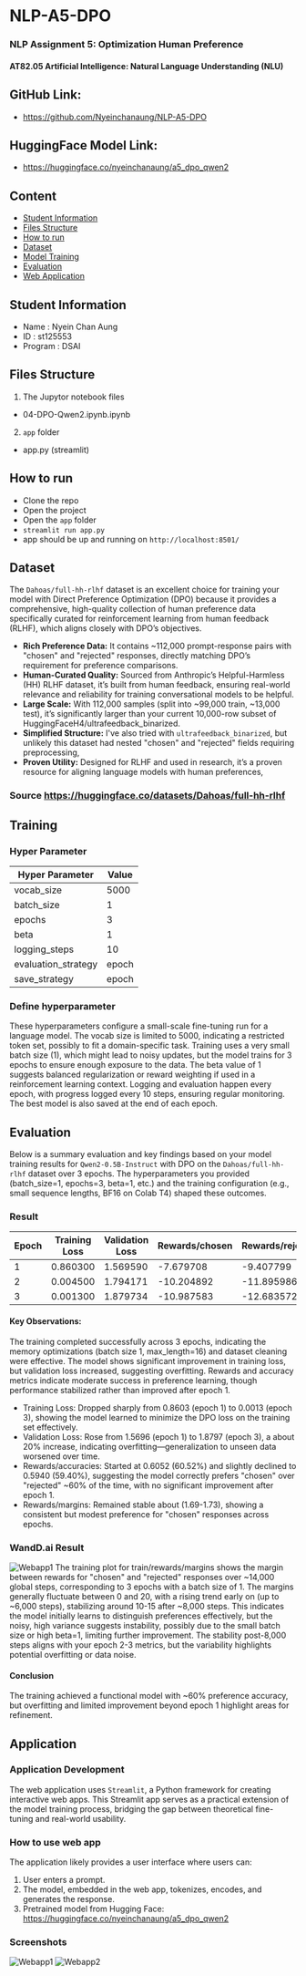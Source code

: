 # NLP-A5-DPO
### NLP Assignment 5: Optimization Human Preference
#### AT82.05 Artificial Intelligence: Natural Language Understanding (NLU)

## GitHub Link:
- https://github.com/Nyeinchanaung/NLP-A5-DPO 

## HuggingFace Model Link:
- https://huggingface.co/nyeinchanaung/a5_dpo_qwen2 

## Content
- [Student Information](#student-information)
- [Files Structure](#files-structure)
- [How to run](#how-to-run)
- [Dataset](#dataset)
- [Model Training](#training)
- [Evaluation](#evaluation)
- [Web Application](#application)

## Student Information
 - Name     : Nyein Chan Aung
 - ID       : st125553
 - Program  : DSAI

## Files Structure
1) The Jupytor notebook files
- 04-DPO-Qwen2.ipynb.ipynb

2) `app` folder  
- app.py (streamlit)

 
## How to run
 - Clone the repo
 - Open the project
 - Open the `app` folder
 - `streamlit run app.py`
 - app should be up and running on `http://localhost:8501/`

## Dataset
The `Dahoas/full-hh-rlhf` dataset is an excellent choice for training your model with Direct Preference Optimization (DPO) because it provides a comprehensive, high-quality collection of human preference data specifically curated for reinforcement learning from human feedback (RLHF), which aligns closely with DPO’s objectives.

- **Rich Preference Data:** It contains ~112,000 prompt-response pairs with "chosen" and "rejected" responses, directly matching DPO’s requirement for preference comparisons.
- **Human-Curated Quality:** Sourced from Anthropic’s Helpful-Harmless (HH) RLHF dataset, it’s built from human feedback, ensuring real-world relevance and reliability for training conversational models to be helpful.
- **Large Scale:** With 112,000 samples (split into ~99,000 train, ~13,000 test), it’s significantly larger than your current 10,000-row subset of HuggingFaceH4/ultrafeedback_binarized. 
- **Simplified Structure:** I've also tried with `ultrafeedback_binarized`, but unlikely this dataset had nested "chosen" and "rejected" fields requiring preprocessing, 
- **Proven Utility:** Designed for RLHF and used in research, it’s a proven resource for aligning language models with human preferences,

### Source https://huggingface.co/datasets/Dahoas/full-hh-rlhf 

## Training
### Hyper Parameter
| Hyper Parameter                   | Value     |
|---------------------------------- |-----------|
| vocab_size                        | 5000      |
| batch_size                        | 1         |
| epochs                            | 3         |
| beta                              | 1         |
| logging_steps                     | 10        |
| evaluation_strategy               | epoch     |
| save_strategy                     | epoch     |

### Define hyperparameter

These hyperparameters configure a small-scale fine-tuning run for a language model. The vocab size is limited to 5000, indicating a restricted token set, possibly to fit a domain-specific task. Training uses a very small batch size (1), which might lead to noisy updates, but the model trains for 3 epochs to ensure enough exposure to the data. The beta value of 1 suggests balanced regularization or reward weighting if used in a reinforcement learning context. Logging and evaluation happen every epoch, with progress logged every 10 steps, ensuring regular monitoring. The best model is also saved at the end of each epoch.

## Evaluation
Below is a summary evaluation and key findings based on your model training results for `Qwen2-0.5B-Instruct` with DPO on the `Dahoas/full-hh-rlhf` dataset over 3 epochs. The hyperparameters you provided (batch_size=1, epochs=3, beta=1, etc.) and the training configuration (e.g., small sequence lengths, BF16 on Colab T4) shaped these outcomes.
### Result
| Epoch | Training Loss| Validation Loss| Rewards/chosen| Rewards/rejected | Rewards/accuracies |	Rewards/margins |	Logps/chosen |	Logps/rejected	| Logits/chosen	| Logits/rejected
|-|---------|---------|---------|---------|---------|---------|---------|---------|---------|---------|
1| 	0.860300 |	1.569590 |	-7.679708 |	-9.407799 |	0.605200 |	1.728091 |	-258.907196 |	-264.432648 |	-3.329081 |	-3.418106 |
2| 	0.004500 |	1.794171 |	-10.204892 |	-11.895986 |	0.597200 |	1.691094 |	-284.159027 |	-289.314514 |	-3.410443 |	-3.445873 |
3| 	0.001300 |	1.879734 |	-10.987583 |	-12.683572 |	0.594000 |	1.695989 |	-291.985962 |	-297.190338	 | -3.384251 |	-3.411056 |

#### Key Observations:
The training completed successfully across 3 epochs, indicating the memory optimizations (batch size 1, max_length=16) and dataset cleaning were effective. The model shows significant improvement in training loss, but validation loss increased, suggesting overfitting. Rewards and accuracy metrics indicate moderate success in preference learning, though performance stabilized rather than improved after epoch 1.
- Training Loss: Dropped sharply from 0.8603 (epoch 1) to 0.0013 (epoch 3), showing the model learned to minimize the DPO loss on the training set effectively.
- Validation Loss: Rose from 1.5696 (epoch 1) to 1.8797 (epoch 3), a about 20% increase, indicating overfitting—generalization to unseen data worsened over time.
- Rewards/accuracies: Started at 0.6052 (60.52%) and slightly declined to 0.5940 (59.40%), suggesting the model correctly prefers "chosen" over "rejected" ~60% of the time, with no significant improvement after epoch 1.
- Rewards/margins: Remained stable about (1.69-1.73), showing a consistent but modest preference for "chosen" responses across epochs.

### WandD.ai Result
![Webapp1](r1.png)
The training plot for train/rewards/margins shows the margin between rewards for "chosen" and "rejected" responses over ~14,000 global steps, corresponding to 3 epochs with a batch size of 1. The margins generally fluctuate between 0 and 20, with a rising trend early on (up to ~6,000 steps), stabilizing around 10-15 after ~8,000 steps. This indicates the model initially learns to distinguish preferences effectively, but the noisy, high variance suggests instability, possibly due to the small batch size or high beta=1, limiting further improvement. The stability post-8,000 steps aligns with your epoch 2-3 metrics, but the variability highlights potential overfitting or data noise.

#### Conclusion
The training achieved a functional model with ~60% preference accuracy, but overfitting and limited improvement beyond epoch 1 highlight areas for refinement.

## Application
### Application Development
The web application uses `Streamlit`, a Python framework for creating interactive web apps. This Streamlit app serves as a practical extension of the model training process, bridging the gap between theoretical fine-tuning and real-world usability.

### How to use web app
The application likely provides a user interface where users can:
1) User enters a prompt.
2) The model, embedded in the web app, tokenizes, encodes, and generates the response.
3) Pretrained model from Hugging Face: https://huggingface.co/nyeinchanaung/a5_dpo_qwen2 

### Screenshots
![Webapp1](s1.png)
![Webapp2](rec.gif)
